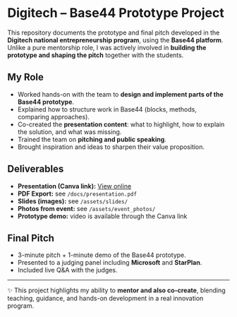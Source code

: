 # Digitech – Base44 Prototype Project

This repository documents the prototype and final pitch developed in the **Digitech national entrepreneurship program**, using the **Base44 platform**.  
Unlike a pure mentorship role, I was actively involved in **building the prototype and shaping the pitch** together with the students.

## My Role
- Worked hands-on with the team to **design and implement parts of the Base44 prototype**.
- Explained how to structure work in Base44 (blocks, methods, comparing approaches).
- Co-created the **presentation content**: what to highlight, how to explain the solution, and what was missing.
- Trained the team on **pitching and public speaking**.
- Brought inspiration and ideas to sharpen their value proposition.

## Deliverables
- **Presentation (Canva link):** [View online](https://www.canva.com/…)
- **PDF Export:** see `/docs/presentation.pdf`
- **Slides (images):** see `/assets/slides/`
- **Photos from event:** see `/assets/event_photos/`
- **Prototype demo:** video is available through the Canva link

## Final Pitch
- 3-minute pitch + 1-minute demo of the Base44 prototype.
- Presented to a judging panel including **Microsoft** and **StarPlan**.
- Included live Q&A with the judges.

---

✨ This project highlights my ability to **mentor and also co-create**, blending teaching, guidance, and hands-on development in a real innovation program.

